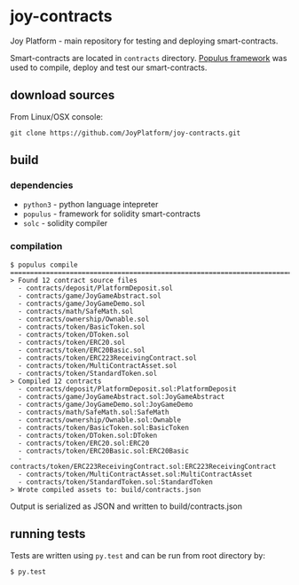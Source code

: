 # joy-contracts

Joy Platform - main repository for testing and deploying smart-contracts.

Smart-contracts are located in `contracts` directory.
[Populus framework](https://github.com/pipermerriam/populus "populus github repository") was used to compile, deploy and test our smart-contracts.

## download sources

From Linux/OSX console:
```
git clone https://github.com/JoyPlatform/joy-contracts.git
```

## build

### dependencies

- `python3` - python language intepreter
- `populus` - framework for solidity smart-contracts
- `solc` - solidity compiler

### compilation

```
$ populus compile
==========================================================================
> Found 12 contract source files
  - contracts/deposit/PlatformDeposit.sol
  - contracts/game/JoyGameAbstract.sol
  - contracts/game/JoyGameDemo.sol
  - contracts/math/SafeMath.sol
  - contracts/ownership/Ownable.sol
  - contracts/token/BasicToken.sol
  - contracts/token/DToken.sol
  - contracts/token/ERC20.sol
  - contracts/token/ERC20Basic.sol
  - contracts/token/ERC223ReceivingContract.sol
  - contracts/token/MultiContractAsset.sol
  - contracts/token/StandardToken.sol
> Compiled 12 contracts
  - contracts/deposit/PlatformDeposit.sol:PlatformDeposit
  - contracts/game/JoyGameAbstract.sol:JoyGameAbstract
  - contracts/game/JoyGameDemo.sol:JoyGameDemo
  - contracts/math/SafeMath.sol:SafeMath
  - contracts/ownership/Ownable.sol:Ownable
  - contracts/token/BasicToken.sol:BasicToken
  - contracts/token/DToken.sol:DToken
  - contracts/token/ERC20.sol:ERC20
  - contracts/token/ERC20Basic.sol:ERC20Basic
  - contracts/token/ERC223ReceivingContract.sol:ERC223ReceivingContract
  - contracts/token/MultiContractAsset.sol:MultiContractAsset
  - contracts/token/StandardToken.sol:StandardToken
> Wrote compiled assets to: build/contracts.json

```

Output is serialized as JSON and written to build/contracts.json

## running tests

Tests are written using `py.test` and can be run from root directory by:

```
$ py.test
```
